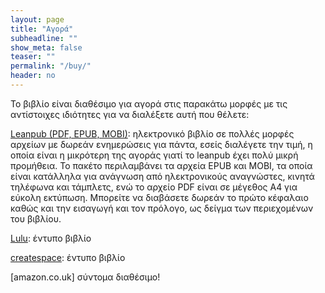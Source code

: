 ```yaml
---
layout: page
title: "Αγορά"
subheadline: ""
show_meta: false
teaser: ""
permalink: "/buy/"
header: no
---
```


Το βιβλίο είναι διαθέσιμο για αγορά στις παρακάτω μορφές με τις αντίστοιχες ιδιότητες για να διαλέξετε αυτή που θέλετε:

[Leanpub (PDF, EPUB, MOBI)](https://leanpub.com/pibook): ηλεκτρονικό βιβλίο σε πολλές μορφές αρχείων με δωρεάν ενημερώσεις για πάντα, εσείς διαλέγετε την τιμή, η οποία είναι η μικρότερη της αγοράς γιατί το leanpub έχει πολύ μικρή προμήθεια. Το πακέτο περιλαμβάνει τα αρχεία EPUB και MOBI, τα οποία είναι κατάλληλα για ανάγνωση από ηλεκτρονικούς αναγνώστες, κινητά τηλέφωνα και τάμπλετς, ενώ το αρχείο PDF είναι σε μέγεθος A4 για εύκολη εκτύπωση. Μπορείτε να διαβάσετε δωρεάν το πρώτο κέφαλαιο καθώς και την εισαγωγή και τον πρόλογο, ως δείγμα των περιεχομένων του βιβλίου.

[Lulu](http://www.lulu.com/content/paperback-book/programming-interactivity/18529446): έντυπο βιβλίο

[createspace](https://www.createspace.com/6057635): έντυπο βιβλίο

[amazon.co.uk] σύντομα διαθέσιμο!
